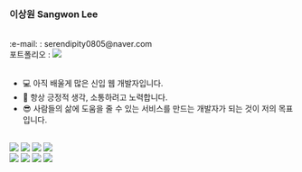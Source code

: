 ### 이상원 Sangwon Lee 
<br/>
<div> :e-mail: : serendipity0805@naver.com </div>
<div> 포트폴리오 : <a href="https://www.notion.so/portfolio-caacf43f888e4b22bb7c20e786a88aee"><img src="https://img.shields.io/badge/Portfolio-ffffff?style=flat-square&logo=Notion&logoColor=black"/>
</a>
<br/>
<br/>

* 💻 아직 배울게 많은 신입 웹 개발자입니다.
* 🎨 항상 긍정적 생각, 소통하려고 노력합니다.
* 😎 사람들의 삶에 도움을 줄 수 있는 서비스를 만드는 개발자가 되는 것이 저의 목표입니다.
<br/>
<div>
<img src="https://img.shields.io/badge/Java-red?style=flat-square&logoColor=white"/>
<img src="https://img.shields.io/badge/JavaScript-F7DF1E?style=flat-square&logo=JavaScript&logoColor=white"/>
<img src="https://img.shields.io/badge/HTML5-E34F26?style=flat-square&logo=HTML5&logoColor=white"/></a>
<img src="https://img.shields.io/badge/CSS3-1572B6?style=flat-square&logo=CSS3&logoColor=white"/></a>
</div>
<div>
<img src="https://img.shields.io/badge/Spring-6DB33F?style=flat-square&logo=Spring&logoColor=white"/>
<img src="https://img.shields.io/badge/Tomcat-F8DC75?style=flat-square&logo=Apache Tomcat&logoColor=white"/>
<img src="https://img.shields.io/badge/Oracle-F80000?style=flat-square&logo=Oracle&logoColor=white"/>
<img src="https://img.shields.io/badge/Bootstrap-7952B3?style=flat-square&logo=Bootstrap&logoColor=white"/>
</div>
